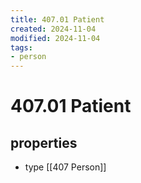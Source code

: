 ```yaml
---
title: 407.01 Patient
created: 2024-11-04
modified: 2024-11-04
tags: 
- person
---
```

# 407.01 Patient
## properties
- type [[407 Person]]